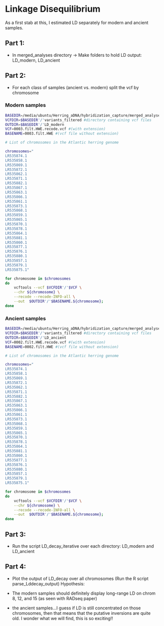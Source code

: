 # Linkage Disequilibrium
As a first stab at this, I estimated LD separately for modern and ancient samples.

## Part 1: 
- In merged_analyses directory -> Make folders to hold LD output: LD_modern, LD_ancient

## Part 2: 
 - For each class of samples (ancient vs. modern) split the vcf by chromosome

### Modern samples
``` bash
BASEDIR=/media/ubuntu/Herring_aDNA/hybridization_capture/merged_analyses
VCFDIR=$BASEDIR'/'variants_filtered #directory containing vcf files
OUTDIR=$BASEDIR'/'LD_modern
VCF=0003.filt.HWE.recode.vcf #(with extension)
BASENAME=0003.filt.HWE #(vcf file without extension)

# List of chromosomes in the Atlantic herring genome

chromosomes="
LR535874.1
LR535858.1
LR535869.1
LR535872.1
LR535862.1
LR535871.1
LR535882.1
LR535867.1
LR535863.1
LR535866.1
LR535861.1
LR535873.1
LR535868.1
LR535859.1
LR535865.1
LR535870.1
LR535878.1
LR535864.1
LR535881.1
LR535860.1
LR535877.1
LR535876.1
LR535880.1
LR535857.1
LR535879.1
LR535875.1"

for chromosome in $chromosomes
do 
    vcftools --vcf $VCFDIR'/'$VCF \
    --chr ${chromosome} \
    --recode --recode-INFO-all \
    --out  $OUTDIR'/'$BASENAME.${chromosome};
done
```

### Ancient samples
``` bash
BASEDIR=/media/ubuntu/Herring_aDNA/hybridization_capture/merged_analyses
VCFDIR=$BASEDIR'/'variants_filtered #directory containing vcf files
OUTDIR=$BASEDIR'/'LD_ancient
VCF=0002.filt.HWE.recode.vcf #(with extension)
BASENAME=0002.filt.HWE #(vcf file without extension)

# List of chromosomes in the Atlantic herring genome

chromosomes="
LR535874.1
LR535858.1
LR535869.1
LR535872.1
LR535862.1
LR535871.1
LR535882.1
LR535867.1
LR535863.1
LR535866.1
LR535861.1
LR535873.1
LR535868.1
LR535859.1
LR535865.1
LR535870.1
LR535878.1
LR535864.1
LR535881.1
LR535860.1
LR535877.1
LR535876.1
LR535880.1
LR535857.1
LR535879.1
LR535875.1"

for chromosome in $chromosomes
do 
    vcftools --vcf $VCFDIR'/'$VCF \
    --chr ${chromosome} \
    --recode --recode-INFO-all \
    --out  $OUTDIR'/'$BASENAME.${chromosome};
done
```
## Part 3: 
 - Run the script LD_decay_iterative over each directory: LD_modern and LD_ancient
 
## Part 4: 
- Plot the output of LD_decay over all chromosomes (Run the R script parse_Lddecay_output)
Hypothesis:

- The modern samples should definitely display long-range LD on chrom 8, 12, and 15 (as seen with RADseq paper)
- the ancient samples...I guess if LD is still concentrated on those chromosomes, then that means that the putative inversions are quite old. I wonder what we will find, this is so exciting!!
